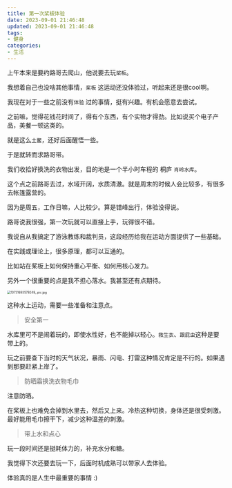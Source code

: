 ```yaml
---
title: 第一次桨板体验
date: 2023-09-01 21:46:48
updated: 2023-09-01 21:46:48
tags:
- 健身
categories:
- 生活
---
```




上午本来是要约路哥去爬山，他说要去玩`桨板`。

 我想着自己也没啥其他事情，`桨板` 这运动还没体验过，听起来还是很cool啊。

我现在对于一些之前没有`体验` 过的事情，挺有兴趣。有机会愿意去尝试。

之前嘛，觉得花钱花时间了，得有个东西，有个实物才得劲。比如说买个电子产品，美餐一顿这类的。

就是这么`土鳖`，还好后面醒悟一些。



于是就转而求路哥带。

我们收拾好换洗的衣物出发，目的地是一个半小时车程的 桐庐 `肖岭水库`。

这个点之前路哥去过，水域开阔，水质清澈。就是周末的时候人会比较多，有很多去帐篷露营的。

因为是周五，工作日嘛，人比较少。算是错峰出行，体验没得说。

路哥说我很强，第一次玩就可以直接上手，玩得很不错。

我说自从我搞定了游泳教练和裁判员，这段经历给我在运动方面提供了一些基础。

在实践或理论上，很多原理，都可以互通的。

比如站在桨板上如何保持重心平衡、如何用核心发力。

另外一个很重要的点是我不担心落水。我甚至还有点期待。

<img src="https://s2.loli.net/2023/09/01/COJ8HBecPbU57zs.jpg" alt="10731693579249_.pic.jpg" style="zoom:50%;" />



这种水上运动，需要一些准备和注意点。

>  安全第一

水库里可不是闹着玩的，即使水性好，也不能掉以轻心。`救生衣`、`跟屁虫`这种是要带上的。

玩之前要查下当时的天气状况，暴雨、闪电、打雷这种情况肯定是不行的。如果遇到那要赶紧上岸了。

>  防晒霜换洗衣物毛巾

注意防晒。

在桨板上也难免会掉到水里去，然后又上来。冷热这种切换，身体还是很受刺激。最好能用毛巾擦干下，减少这种温差的刺激。

> 带上水和点心

玩一段时间还是挺耗体力的，补充水分和糖。



我觉得下次还要去玩一下，后面时机成熟可以带家人去体验。

体验真的是人生中最重要的事情 :)



